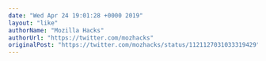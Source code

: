 ```yaml
---
date: "Wed Apr 24 19:01:28 +0000 2019"
layout: "like"
authorName: "Mozilla Hacks"
authorUrl: "https://twitter.com/mozhacks"
originalPost: "https://twitter.com/mozhacks/status/1121127031033319429"
---
```

